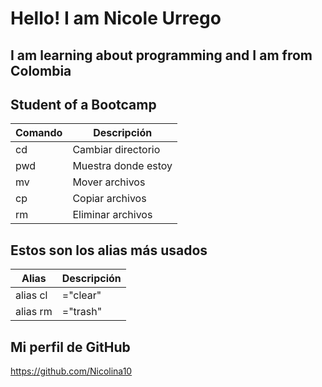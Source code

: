 # Hello! I am Nicole Urrego
## I am learning about programming and I am from Colombia
## Student of a Bootcamp 

|Comando| Descripción        |
|-------|------------------- |
|cd     | Cambiar directorio |
|pwd    | Muestra donde estoy|
|mv     | Mover archivos     |
|cp     | Copiar archivos    |
|rm     | Eliminar archivos  |

## Estos son los alias más usados
| Alias    | Descripción |
|----------|-------------|
| alias cl | ="clear"    |
| alias rm | ="trash"    |

## Mi perfil de GitHub
https://github.com/Nicolina10
